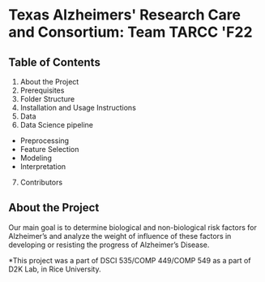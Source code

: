 # Texas Alzheimers' Research Care and Consortium: Team TARCC 'F22

## Table of Contents
1. About the Project
2. Prerequisites
3. Folder Structure
4. Installation and Usage Instructions
5. Data 
6. Data Science pipeline
  - Preprocessing
  - Feature Selection
  - Modeling
  - Interpretation
7. Contributors

## About the Project
Our main goal is to determine biological and non-biological risk factors for Alzheimer’s and analyze the weight of influence of these factors in developing or resisting the progress of Alzheimer’s Disease.

*This project was a part of DSCI 535/COMP 449/COMP 549 as a part of D2K Lab, in Rice University.

